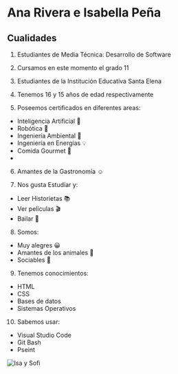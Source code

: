 # Ana Rivera e Isabella Peña
## Cualidades
1. Estudiantes de Media Técnica: Desarrollo de Software
2. Cursamos en este momento el grado 11
3. Estudiantes de la Institución Educativa Santa Elena
4. Tenemos 16 y 15 años de edad respectivamente

5. Poseemos certificados en diferentes areas:
- Inteligencia Artificial :iphone:
- Robótica :space_invader:
- Ingeniería Ambiental :deciduous_tree:
- Ingeniería en Energías :bulb:
- Comida Gourmet :wine_glass:
- 
6. Amantes de la Gastronomía :relaxed:

7. Nos gusta Estudiar y:
- Leer Historietas :books:
- Ver películas :clapper:
- Bailar :dancer:

8. Somos:
- Muy alegres :grinning:
- Amantes de los animales :paw_prints:
- Sociables :loudspeaker:

9. Tenemos conocimientos:
- HTML
- CSS
- Bases de datos
- Sistemas Operativos

10. Sabemos usar:
- Visual Studio Code
- Git Bash
- Pseint


![Isa y Sofi](https://user-images.githubusercontent.com/104936768/166819812-909c1930-b9c9-4160-aab6-06c89e58370d.png)

<!--
**Sofiariverav/sofiariverav** is a ✨ _special_ ✨ repository because its `README.md` (this file) appears on your GitHub profile.

